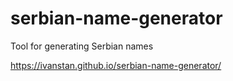 # serbian-name-generator
Tool for generating Serbian names

https://ivanstan.github.io/serbian-name-generator/

